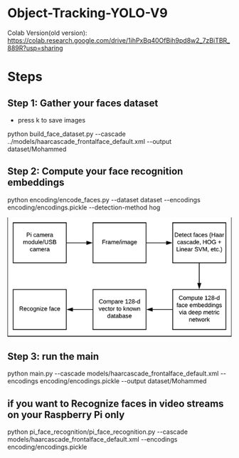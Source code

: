 # Object-Tracking-YOLO-V9

Colab Version(old version):
https://colab.research.google.com/drive/1ihPxBq40OfBih9pd8w2_7zBiTBR_889R?usp=sharing

# Steps

## Step 1: Gather your faces dataset
- press k to save images

python build_face_dataset.py --cascade ../models/haarcascade_frontalface_default.xml --output dataset/Mohammed

## Step 2: Compute your face recognition embeddings

python encoding/encode_faces.py --dataset dataset --encodings encoding/encodings.pickle --detection-method hog

![alt text](image.png)

## Step 3: run the main

python main.py --cascade models/haarcascade_frontalface_default.xml --encodings encoding/encodings.pickle --output dataset/Mohammed

## if you want to Recognize faces in video streams on your Raspberry Pi only

python pi_face_recognition/pi_face_recognition.py --cascade models/haarcascade_frontalface_default.xml --encodings encoding/encodings.pickle
